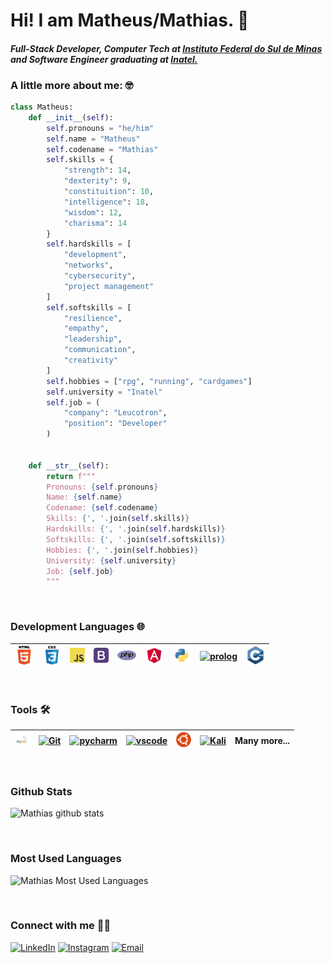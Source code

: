 <h1>Hi! I am Matheus/Mathias. 👋</h1>

<h4><em>Full-Stack Developer, Computer Tech at <a href='https://portal.poa.ifsuldeminas.edu.br/'>Instituto Federal do Sul de Minas</a> and Software Engineer graduating at <a href='https://inatel.br/'>Inatel.</a></em></h4>


### A little more about me: 🤓

```python
class Matheus:
    def __init__(self):
        self.pronouns = "he/him"
        self.name = "Matheus"
        self.codename = "Mathias"
        self.skills = {
            "strength": 14, 
            "dexterity": 9,
            "constituition": 10,
            "intelligence": 18, 
            "wisdom": 12, 
            "charisma": 14
        }
        self.hardskills = [
            "development",
            "networks",
            "cybersecurity",
            "project management"
        ]
        self.softskills = [
            "resilience",
            "empathy",
            "leadership",
            "communication",
            "creativity"
        ]
        self.hobbies = ["rpg", "running", "cardgames"]
        self.university = "Inatel"
        self.job = (
            "company": "Leucotron",
            "position": "Developer"
        )


    def __str__(self):
        return f"""
        Pronouns: {self.pronouns}
        Name: {self.name}
        Codename: {self.codename}
        Skills: {', '.join(self.skills)}
        Hardskills: {', '.join(self.hardskills)}
        Softskills: {', '.join(self.softskills)}
        Hobbies: {', '.join(self.hobbies)}
        University: {self.university}
        Job: {self.job}
        """
```

<br>

### Development Languages 🌐

| [<img src="https://raw.githubusercontent.com/github/explore/80688e429a7d4ef2fca1e82350fe8e3517d3494d/topics/html/html.png" alt="HTML5" width="30">](https://developer.mozilla.org/pt-BR/docs/Web/HTML) | [<img src="https://raw.githubusercontent.com/github/explore/80688e429a7d4ef2fca1e82350fe8e3517d3494d/topics/css/css.png" alt="CSS3" width="30">](https://developer.mozilla.org/pt-BR/docs/Web/CSS) | [<img src="https://raw.githubusercontent.com/github/explore/80688e429a7d4ef2fca1e82350fe8e3517d3494d/topics/javascript/javascript.png" alt="JavaScript" width="24">](https://developer.mozilla.org/pt-BR/docs/Web/JavaScript) | [<img src="https://raw.githubusercontent.com/github/explore/80688e429a7d4ef2fca1e82350fe8e3517d3494d/topics/bootstrap/bootstrap.png" alt="Bootstrap" width="24">](https://getbootstrap.com/) | [<img src="https://raw.githubusercontent.com/github/explore/80688e429a7d4ef2fca1e82350fe8e3517d3494d/topics/php/php.png" alt="PHP" width="30">](https://php.net/) | [<img src="https://raw.githubusercontent.com/github/explore/80688e429a7d4ef2fca1e82350fe8e3517d3494d/topics/angular/angular.png" alt="Angular" width="30">](https://angular.dev/) | [<img src="https://raw.githubusercontent.com/github/explore/80688e429a7d4ef2fca1e82350fe8e3517d3494d/topics/python/python.png" alt="python" width="30">](https://www.python.org/) | [<img src="https://plugins.jetbrains.com/files/13954/290585/icon/pluginIcon.svg" alt="prolog" width="30">](https://www.swi-prolog.org/) |  [<img src="https://raw.githubusercontent.com/github/explore/180320cffc25f4ed1bbdfd33d4db3a66eeeeb358/topics/cpp/cpp.png" alt="cpp" width="30">](https://www.dio.me/articles/c-o-que-e-e-por-que-voce-precisa-aprender-essa-linguagem) |
|---|---|---|---|---|---|---|---|---|

<br>

### Tools 🛠️

| [<img src="https://raw.githubusercontent.com/github/explore/80688e429a7d4ef2fca1e82350fe8e3517d3494d/topics/mysql/mysql.png" alt="mysql" width="24">](https://www.mysql.com/) | [<img src="https://github.githubassets.com/assets/GitHub-Mark-ea2971cee799.png" alt="Git" width="24">](https://github.com/) |  [<img src="https://upload.wikimedia.org/wikipedia/commons/1/1d/PyCharm_Icon.svg" alt="pycharm" width="24">](https://www.jetbrains.com/pycharm/) | [<img src="https://upload.wikimedia.org/wikipedia/commons/thumb/2/2d/Visual_Studio_Code_1.18_icon.svg/1200px-Visual_Studio_Code_1.18_icon.svg.png" alt="vscode" width="24">](https://code.visualstudio.com/) | [<img src="https://raw.githubusercontent.com/github/explore/80688e429a7d4ef2fca1e82350fe8e3517d3494d/topics/ubuntu/ubuntu.png" alt="Ubuntu" width="24">](https://ubuntu.com/)  |  [<img src="https://www.kali.org/docs/policy/trademark/kali-tm.png" alt="Kali" width="34">](https://www.kali.org/) | Many more...
|---|---|---|---|---|---|---|

<br>

### Github Stats
![Mathias github stats](https://github-readme-stats.vercel.app/api?username=titiomathias&show_icons=true&title_color=blue&icon_color=ADD8E6&text_color=9f9f9f&bg_color=151515)

<br>

### Most Used Languages
![Mathias Most Used Languages](https://github-readme-stats.vercel.app/api/top-langs/?username=titiomathias&layout=compact)

<br>

### Connect with me 🤝🏻

<p>
<a href="https://www.linkedin.com/in/matheus-de-alencar-costa-oliveira-64252b25b/" target="_blank"><img alt="LinkedIn" src="https://img.shields.io/badge/LinkedIn-@MatheusDeAlencar-blue?style=flat&logo=linkedin"></a>
<a href="https://www.instagram.com/matheuz_alencar/" target="_blank"><img alt="Instagram" src="https://img.shields.io/badge/Instagram-matheuz_alencar-blue?style=flat&logo=instagram"></a>
<a href="mailto:matheusdealencar.contato@gmail.com"><img alt="Email" src="https://img.shields.io/badge/Email-matheusdealencar.contato@gmail.com-blue?style=flat&logo=gmail"></a>
</p>

